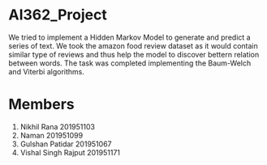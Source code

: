 # AI362_Project
We tried to implement a Hidden Markov Model to generate and predict a series of text. We took the amazon food review dataset as it would contain similar type of reviews and thus help the model to discover bettern relation between words. The task was completed implementing the Baum-Welch and Viterbi algorithms.
# Members
1. Nikhil Rana 201951103
2. Naman 201951099
3. Gulshan Patidar 201951067
4. Vishal Singh Rajput 201951171
